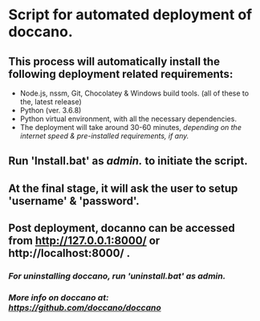 
# Script for automated deployment of doccano.
 
## This process will automatically install the following deployment related requirements:
- Node.js, nssm, Git, Chocolatey & Windows build tools. (all of these to the, latest release)
- Python (ver. 3.6.8) 
- Python virtual environment, with all the necessary dependencies.
- The deployment will take around 30-60 minutes, _depending on the internet speed & pre-installed requirements, if any._ 

## Run 'Install.bat' as _admin._ to initiate the script.
## At the final stage, it will ask the user to setup 'username' & 'password'.
## Post deployment, docanno can be accessed from http://127.0.0.1:8000/ or  http://localhost:8000/ .
### *For uninstalling doccano, run 'uninstall.bat' as _admin._*
### *More info on doccano at: https://github.com/doccano/doccano*
